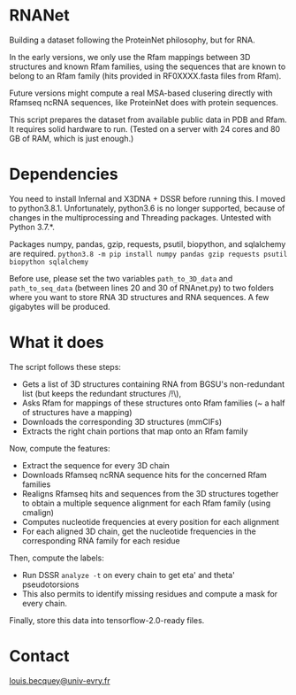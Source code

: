 # RNANet
Building a dataset following the ProteinNet philosophy, but for RNA.

In the early versions, we only use the Rfam mappings between 3D structures and known Rfam families, using the sequences that are known to belong to an Rfam family (hits provided in RF0XXXX.fasta files from Rfam).

Future versions might compute a real MSA-based clusering directly with Rfamseq ncRNA sequences, like ProteinNet does with protein sequences.

This script prepares the dataset from available public data in PDB and Rfam.
It requires solid hardware to run. (Tested on a server with 24 cores and 80 GB of RAM, which is just enough.)

# Dependencies
You need to install Infernal and X3DNA + DSSR before running this.
I moved to python3.8.1. Unfortunately, python3.6 is no longer supported, because of changes in the multiprocessing and Threading packages. Untested with Python 3.7.*.

Packages numpy, pandas, gzip, requests, psutil, biopython, and sqlalchemy are required.
`python3.8 -m pip install numpy pandas gzip requests psutil biopython sqlalchemy`

Before use, please set the two variables `path_to_3D_data` and `path_to_seq_data` (between lines 20 and 30 of RNAnet.py) to two folders where you want to store RNA 3D structures and RNA sequences. A few gigabytes will be produced.

# What it does
The script follows these steps:
* Gets a list of 3D structures containing RNA from BGSU's non-redundant list (but keeps the redundant structures /!\\),
* Asks Rfam for mappings of these structures onto Rfam families (~ a half of structures have a mapping)
* Downloads the corresponding 3D structures (mmCIFs)
* Extracts the right chain portions that map onto an Rfam family

Now, compute the features:

* Extract the sequence for every 3D chain
* Downloads Rfamseq ncRNA sequence hits for the concerned Rfam families
* Realigns Rfamseq hits and sequences from the 3D structures together to obtain a multiple sequence alignment for each Rfam family (using cmalign)
* Computes nucleotide frequencies at every position for each alignment
* For each aligned 3D chain, get the nucleotide frequencies in the corresponding RNA family for each residue

Then, compute the labels:

* Run DSSR `analyze -t` on every chain to get eta' and theta' pseudotorsions
* This also permits to identify missing residues and compute a mask for every chain.

Finally, store this data into tensorflow-2.0-ready files.

# Contact
louis.becquey@univ-evry.fr
